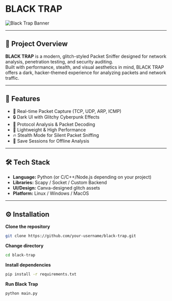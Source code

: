 #  BLACK TRAP 

![Black Trap Banner](https://www.dropbox.com/scl/fi/2pxlkinxtar2bsgzgtp8o/Purple-and-White-Simple-Page-Border-Double-Sided-Poster-A3-Landscape.gif?raw=1)

---

## 🧠 Project Overview
**BLACK TRAP** is a modern, glitch-styled Packet Sniffer designed for network analysis, penetration testing, and security auditing.  
Built with performance, stealth, and visual aesthetics in mind, BLACK TRAP offers a dark, hacker-themed experience for analyzing packets and network traffic.

---

## 🎯 Features
- 📡 Real-time Packet Capture (TCP, UDP, ARP, ICMP)
- 🔒 Dark UI with Glitchy Cyberpunk Effects
- 🧠 Protocol Analysis & Packet Decoding
- 🚀 Lightweight & High Performance
- 🔥 Stealth Mode for Silent Packet Sniffing
- 💾 Save Sessions for Offline Analysis

---


## 🛠️ Tech Stack
- **Language:** Python (or C/C++/Node.js depending on your project)
- **Libraries:** Scapy / Socket / Custom Backend
- **UI/Design:** Canva-designed glitch assets
- **Platform:** Linux / Windows / MacOS

---

## ⚙️ Installation


**Clone the repository** 
```bash
git clone https://github.com/your-username/black-trap.git
```
**Change directory**
```bash 
cd black-trap
```
**Install dependencies**
```bash
pip install -r requirements.txt
```
**Run Black Trap**
```bash
python main.py
```
